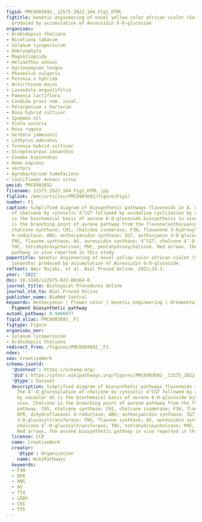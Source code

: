 ```yaml
---
figid: PMC8903692__12575_2022_164_Fig1_HTML
figtitle: Genetic engineering of novel yellow color african violet (Saintpaulia ionantha)
  produced by accumulation of Aureusidin 6-O-glucoside
organisms:
- Arabidopsis thaliana
- Nicotiana tabacum
- Solanum lycopersicum
- Embryophyta
- Magnoliopsida
- Helianthus annuus
- Agriosomyces longus
- Phaseolus vulgaris
- Petunia x hybrida
- Antirrhinum majus
- Lavandula angustifolia
- Paeonia lactiflora
- Candida pruni nom. inval.
- Pelargonium x hortorum
- Rosa hybrid cultivar
- Ipomoea nil
- Viola sororia
- Rosa rugosa
- Gerbera jamesonii
- Lathyrus odoratus
- Torenia hybrid cultivar
- Streptocarpus ionanthus
- Cosmos bipinnatus
- Homo sapiens
- vectors
- Agrobacterium tumefaciens
- Cauliflower mosaic virus
pmcid: PMC8903692
filename: 12575_2022_164_Fig1_HTML.jpg
figlink: /pmc/articles/PMC8903692/figure/Fig1/
number: F1
caption: Simplified diagram of biosynthetic pathways flavonoids in A. majus. The 4’-O-glucosylation
  of chalcone by cytosolic 4’CGT followed by oxidative cyclization by vacuolar AS
  is the biochemical basis of aurone 6-O-glucoside biosynthesis in vivo. Chalcone
  is the branching point of aurone pathway from the flavone/anthocyanin pathway. CHS,
  chalcone synthase; CHI, chalcone isomerase; F3H, flavanone 3-hydroxylase; DFR, dihydroflavonol
  4-reductase; ANS; anthocyanidin synthase; 3GT, anthocyanin 3-O-glucosyltransferase;
  FNS, flavone synthase; AS, aureusidin synthase; 4’CGT, chalcone 4’-O-glucosyltransferase;
  THC, tetrahydroxychalcone; PHC, pentahydroxychalcone. Red arrows, the aurone biosynthetic
  pathway in vivo reported in this study
papertitle: Genetic engineering of novel yellow color african violet (Saintpaulia
  ionantha) produced by accumulation of Aureusidin 6-O-glucoside.
reftext: Amir Rajabi, et al. Biol Proced Online. 2022;24:3.
year: '2022'
doi: 10.1186/s12575-022-00164-0
journal_title: Biological Procedures Online
journal_nlm_ta: Biol Proced Online
publisher_name: BioMed Central
keywords: Anthocyanin | Flower color | Genetic engineering | Ornamental flowers |
  Pigment biosynthetic pathway
automl_pathway: 0.9466077
figid_alias: PMC8903692__F1
figtype: Figure
organisms_ner:
- Solanum lycopersicum
- Arabidopsis thaliana
redirect_from: /figures/PMC8903692__F1
ndex: ''
seo: CreativeWork
schema-jsonld:
  '@context': https://schema.org/
  '@id': https://pfocr.wikipathways.org/figures/PMC8903692__12575_2022_164_Fig1_HTML.html
  '@type': Dataset
  description: Simplified diagram of biosynthetic pathways flavonoids in A. majus.
    The 4’-O-glucosylation of chalcone by cytosolic 4’CGT followed by oxidative cyclization
    by vacuolar AS is the biochemical basis of aurone 6-O-glucoside biosynthesis in
    vivo. Chalcone is the branching point of aurone pathway from the flavone/anthocyanin
    pathway. CHS, chalcone synthase; CHI, chalcone isomerase; F3H, flavanone 3-hydroxylase;
    DFR, dihydroflavonol 4-reductase; ANS; anthocyanidin synthase; 3GT, anthocyanin
    3-O-glucosyltransferase; FNS, flavone synthase; AS, aureusidin synthase; 4’CGT,
    chalcone 4’-O-glucosyltransferase; THC, tetrahydroxychalcone; PHC, pentahydroxychalcone.
    Red arrows, the aurone biosynthetic pathway in vivo reported in this study
  license: CC0
  name: CreativeWork
  creator:
    '@type': Organization
    name: WikiPathways
  keywords:
  - F3H
  - DFR
  - ANS
  - AS
  - TT4
  - LDOX
  - CHI
  - TT5
---
```

